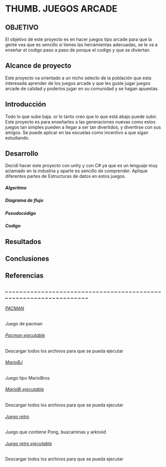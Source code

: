  # THUMB. JUEGOS ARCADE
##                                           OBJETIVO
El objetivo de este proyecto es en hacer juegos tipo arcade para que la gente vea que es sencillo si tienes las herramientas adecuadas, se le va a enseñar el codigo paso a paso de porque el codigo y que se diviertan.
##                                      Alcance de proyecto 
Este proyecto va orientado a un nicho selecto de la población que esta interesada aprender de los juegos arcade y que les guste jugar juegos arcade de calidad y poderlos jugar en su comunidad y se hagan apuestas.
##                                         Introducción
Todo lo que sube baja. or lo tanto creo que lo que está abajo puede subir. Este proyecto es para enseñarles a las generaciones nuevas como estos juegos tan simples pueden a llegar a ser tan divertidos, y divertirse con sus amigos. Se puede aplicar en las escuelas como incentivo a que sigan estudiando.
##                                          Desarrollo 
Decidí hacer este proyecto con unity y con C# ya que es un lenguaje muy aclamado en la industria y aparte es sencillo de comprender.
Aplique diferentes partes de Estructuras de datos en estos juegos.

##### Algoritmo

##### Diagrama de flujo

##### Pseudocódigo

##### Codigo


## Resultados

## Conclusiones

## Referencias

### _ _ _ _ _ _ _ _ _ _ _ _ _ _ _ _ _ _ _ _ _ _ _ _ _ _ _ _ _ _ _ _ _ _ _ _ _ _ _ _ _ _ _ _ _ _ _ _ _ _ _ _ _ _ _ _ _ _ _ _ _ _ _ _ _ _

###### [PACMAN](https://github.com/ISLASKRIGA/ProyectoFinalEDA/tree/master/Pacman)
Juego de pacman

###### [Pacman ejecutable](https://github.com/ISLASKRIGA/ProyectoFinalEDA/tree/master/Pacman/Juego%20Ejecutable)
Descargar todos los archivos para que se pueda ejecutar

###### [MarioBJ](https://github.com/ISLASKRIGA/ProyectoFinalEDA/tree/master/MarioB)
Juego tipo MarioBros

###### [MarioBj ejecutable](https://github.com/ISLASKRIGA/ProyectoFinalEDA/tree/master/MarioB/JuegoEjecutable)
Descargar todos los archivos para que se pueda ejecutar

###### [Juego retro](https://github.com/ISLASKRIGA/ProyectoFinalEDA/tree/master/Retro)
Juego que contiene Pong, buscaminas y arknoid

###### [Juego retro ejecutable](https://github.com/ISLASKRIGA/ProyectoFinalEDA/tree/master/Retro/JuegoEjecutable)
Descargar todos los archivos para que se pueda ejecutar

